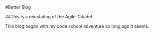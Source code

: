 #Better Blog

##This is a reinstating of the Agile-Citadel.

This blog began with my code school adventure so long ago it seems.  
